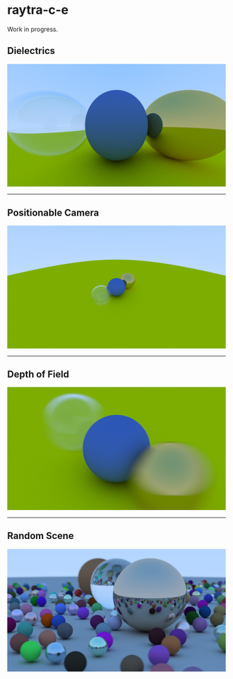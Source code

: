 # raytra-c-e

Work in progress.

## Dielectrics

![image info](./Dielectrics.jpg)

---

## Positionable Camera

![image info](./Positionable-Camera.jpg)

---

## Depth of Field

![image info](./Depth-of-Field.jpg)

---

## Random Scene

![image info](./Random-Scene.jpg)